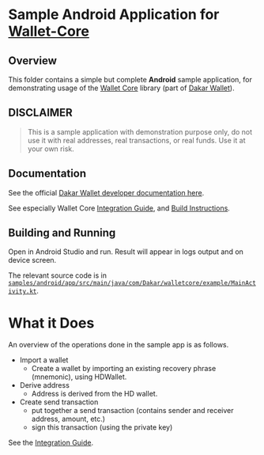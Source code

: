 # Sample Android Application for [Wallet-Core](https://github.com/Dakarwallet/wallet-core)

## Overview

This folder contains a simple but complete **Android** sample application, for demonstrating usage of the
[Wallet Core](https://github.com/Dakarwallet/wallet-core) library (part of [Dakar Wallet](https://Dakarwallet.com)).

## DISCLAIMER

> This is a sample application with demonstration purpose only,
> do not use it with real addresses, real transactions, or real funds.
> Use it at your own risk.

## Documentation

See the official [Dakar Wallet developer documentation here](https://developer.Dakarwallet.com).

See especially Wallet Core
[Integration Guide](https://developer.Dakarwallet.com/wallet-core/integration-guide),
and [Build Instructions](https://developer.Dakarwallet.com/wallet-core/building).

## Building and Running

Open in Android Studio and run. Result will appear in logs output and on device screen.

The relevant source code is in [`samples/android/app/src/main/java/com/Dakar/walletcore/example/MainActivity.kt`](https://github.com/Dakarwallet/wallet-core/blob/master/samples/android/app/src/main/java/com/Dakar/walletcore/example/MainActivity.kt).

# What it Does

An overview of the operations done in the sample app is as follows.

* Import a wallet
  * Create a wallet by importing an existing recovery phrase (mnemonic), using HDWallet.
* Derive address
  * Address is derived from the HD wallet.
* Create send transaction
  * put together a send transaction (contains sender and receiver address, amount, etc.)
  * sign this transaction (using the private key)

See the [Integration Guide](https://developer.Dakarwallet.com/wallet-core/integration-guide).
